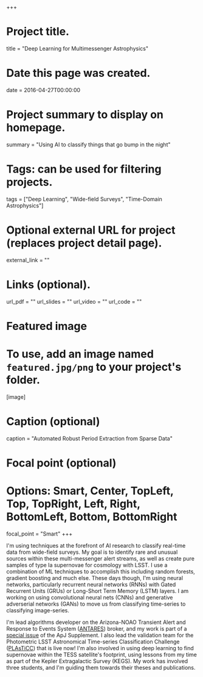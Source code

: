 +++
# Project title.
title = "Deep Learning for Multimessenger Astrophysics"

# Date this page was created.
date = 2016-04-27T00:00:00

# Project summary to display on homepage.
summary = "Using AI to classify things that go bump in the night"

# Tags: can be used for filtering projects.
tags = ["Deep Learning", "Wide-field Surveys", "Time-Domain Astrophysics"]

# Optional external URL for project (replaces project detail page).
external_link = ""


# Links (optional).
url_pdf = ""
url_slides = ""
url_video = ""
url_code = ""


# Featured image
# To use, add an image named `featured.jpg/png` to your project's folder. 
[image]
  # Caption (optional)
  caption = "Automated Robust Period Extraction from Sparse Data"
  
  # Focal point (optional)
  # Options: Smart, Center, TopLeft, Top, TopRight, Left, Right, BottomLeft, Bottom, BottomRight
  focal_point = "Smart"
+++

I'm using techniques at the forefront of AI research to classify real-time data from wide-field surveys. My goal is to identify rare and unusual sources within these multi-messenger alert streams, as well as create pure samples of type Ia supernovae for cosmology with LSST. I use a combination of ML techniques to accomplish this including random forests, gradient boosting and much else. These days though, I'm using neural networks, particularly recurrent neural networks (RNNs) with Gated Recurrent Units (GRUs) or Long-Short Term Memory (LSTM) layers. I am working on using convolutional neural nets (CNNs) and generative adverserial networks (GANs) to move us from classifying time-series to classifying image-series. 

I'm lead algorithms developer on the Arizona-NOAO Transient Alert and Response to Events System ([ANTARES](https://www.noao.edu/ANTARES/)) broker, and my work is part of a [special issue](http://adsabs.harvard.edu/cgi-bin/bib_query?arXiv:1801.07323) of the ApJ Supplement. I also lead the validation team for the Photometric LSST Astronomical Time-series Classification Challenge ([PLAsTiCC](https://www.kaggle.com/c/PLAsTiCC-2018)) that is live now! I'm also involved in using deep learning to find supernovae within the TESS satellite's footprint, using lessons from my time as part of the Kepler Extragalactic Survey (KEGS). My work has involved three students, and I'm guiding them towards their theses and publications. 
